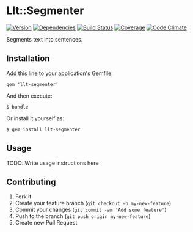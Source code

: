 # Llt::Segmenter

[![Version](http://allthebadges.io/latin-language-toolkit/llt-segmenter/badge_fury.png)](http://allthebadges.io/latin-language-toolkit/llt-segmenter/badge_fury)
[![Dependencies](http://allthebadges.io/latin-language-toolkit/llt-segmenter/gemnasium.png)](http://allthebadges.io/latin-language-toolkit/llt-segmenter/gemnasium)
[![Build Status](http://allthebadges.io/latin-language-toolkit/llt-segmenter/travis.png)](http://allthebadges.io/latin-language-toolkit/llt-segmenter/travis)
[![Coverage](http://allthebadges.io/latin-language-toolkit/llt-segmenter/coveralls.png)](http://allthebadges.io/latin-language-toolkit/llt-segmenter/coveralls)
[![Code Climate](http://allthebadges.io/latin-language-toolkit/llt-segmenter/code_climate.png)](http://allthebadges.io/latin-language-toolkit/llt-segmenter/code_climate)

Segments text into sentences.

## Installation

Add this line to your application's Gemfile:

    gem 'llt-segmenter'

And then execute:

    $ bundle

Or install it yourself as:

    $ gem install llt-segmenter

## Usage

TODO: Write usage instructions here

## Contributing

1. Fork it
2. Create your feature branch (`git checkout -b my-new-feature`)
3. Commit your changes (`git commit -am 'Add some feature'`)
4. Push to the branch (`git push origin my-new-feature`)
5. Create new Pull Request
